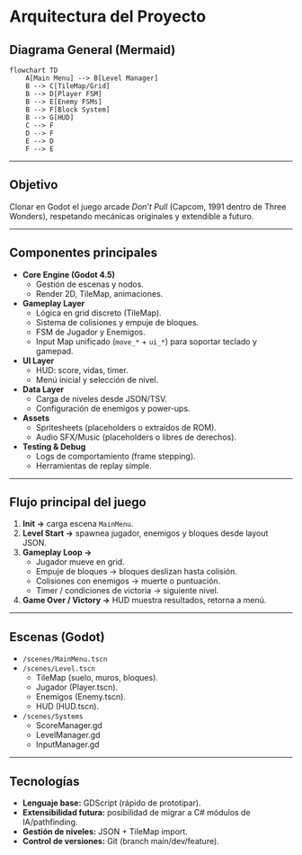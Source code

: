 # Arquitectura del Proyecto

## Diagrama General (Mermaid)
```mermaid
flowchart TD
    A[Main Menu] --> B[Level Manager]
    B --> C[TileMap/Grid]
    B --> D[Player FSM]
    B --> E[Enemy FSMs]
    B --> F[Block System]
    B --> G[HUD]
    C --> F
    D --> F
    E --> D
    F --> E
```

---

## Objetivo
Clonar en Godot el juego arcade *Don’t Pull* (Capcom, 1991 dentro de Three Wonders), respetando mecánicas originales y extendible a futuro.

---

## Componentes principales
- **Core Engine (Godot 4.5)**
  - Gestión de escenas y nodos.
  - Render 2D, TileMap, animaciones.
- **Gameplay Layer**
  - Lógica en grid discreto (TileMap).
  - Sistema de colisiones y empuje de bloques.
  - FSM de Jugador y Enemigos.
  - Input Map unificado (`move_*` + `ui_*`) para soportar teclado y gamepad.
- **UI Layer**
  - HUD: score, vidas, timer.
  - Menú inicial y selección de nivel.
- **Data Layer**
  - Carga de niveles desde JSON/TSV.
  - Configuración de enemigos y power-ups.
- **Assets**
  - Spritesheets (placeholders o extraídos de ROM).
  - Audio SFX/Music (placeholders o libres de derechos).
- **Testing & Debug**
  - Logs de comportamiento (frame stepping).
  - Herramientas de replay simple.

---

## Flujo principal del juego
1. **Init →** carga escena `MainMenu`.
2. **Level Start →** spawnea jugador, enemigos y bloques desde layout JSON.
3. **Gameplay Loop →**
   - Jugador mueve en grid.
   - Empuje de bloques → bloques deslizan hasta colisión.
   - Colisiones con enemigos → muerte o puntuación.
   - Timer / condiciones de victoria → siguiente nivel.
4. **Game Over / Victory →** HUD muestra resultados, retorna a menú.

---

## Escenas (Godot)
- `/scenes/MainMenu.tscn`
- `/scenes/Level.tscn`
  - TileMap (suelo, muros, bloques).
  - Jugador (Player.tscn).
  - Enemigos (Enemy.tscn).
  - HUD (HUD.tscn).
- `/scenes/Systems`
  - ScoreManager.gd
  - LevelManager.gd
  - InputManager.gd

---

## Tecnologías
- **Lenguaje base:** GDScript (rápido de prototipar).
- **Extensibilidad futura:** posibilidad de migrar a C# módulos de IA/pathfinding.
- **Gestión de niveles:** JSON + TileMap import.
- **Control de versiones:** Git (branch main/dev/feature).
